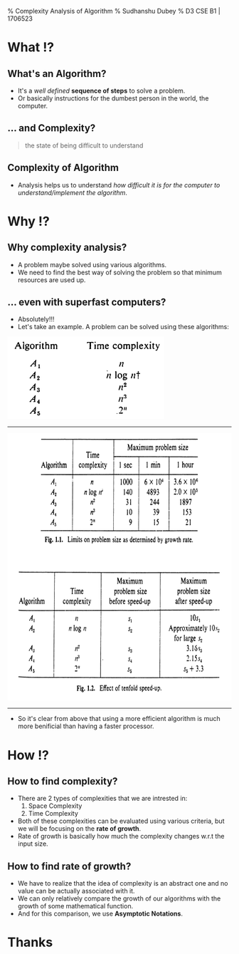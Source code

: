% Complexity Analysis of Algorithm 
% Sudhanshu Dubey
% D3 CSE B1 | 1706523

# What !?

## What's an Algorithm?

- It's a *well defined* **sequence of steps** to solve a problem.
- Or basically instructions for the dumbest person in the world, the computer.

## ... and Complexity?

> the state of being difficult to understand

## Complexity of Algorithm

- Analysis helps us to understand *how difficult it is for the computer to understand/implement the algorithm*.

# Why !?

## Why complexity analysis?

- A problem maybe solved using various algorithms.
- We need to find the best way of solving the problem so that minimum resources are used up.

## ... even with superfast computers?

- Absolutely!!!
- Let's take an example. A problem can be solved using these algorithms:

![](images/algos.png)

---

<img src="images/time.png" alt="Time" width="900" height="600"/>

---

- So it's clear from above that using a more efficient algorithm is much more benificial than having a faster processor.

# How !?

## How to find complexity?

- There are 2 types of complexities that we are intrested in:
	1. Space Complexity
	1. Time Complexity
- Both of these complexities can be evaluated using various criteria, but we will be focusing on the **rate of growth**.
- Rate of growth is basically how much the complexity changes w.r.t the input size.

## How to find rate of growth?

- We have to realize that the idea of complexity is an abstract one and no value can be actually associated with it.
- We can only relatively compare the growth of our algorithms with the growth of some mathematical function.
- And for this comparison, we use **Asymptotic Notations**.

# Thanks
